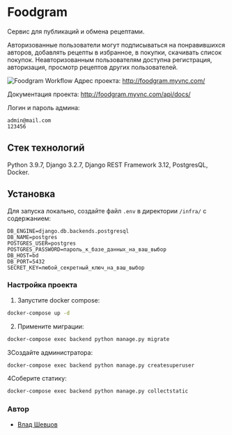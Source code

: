 # Foodgram
Cервис для публикаций и обмена рецептами.

Авторизованные пользователи могут подписываться на понравившихся авторов, добавлять рецепты в избранное, в покупки, скачивать список покупок. Неавторизованным пользователям доступна регистрация, авторизация, просмотр рецептов других пользователей.

![Foodgram Workflow](https://github.com/SleekHarpy/foodgram-project-react/actions/workflows/foodgram_workflow.yml/badge.svg?branch=master&event=push)
Адрес проекта:
http://foodgram.myvnc.com/

Документация проекта:
http://foodgram.myvnc.com/api/docs/

Логин и пароль админа:
```
admin@mail.com
123456
```

## Стек технологий
Python 3.9.7, Django 3.2.7, Django REST Framework 3.12, PostgresQL, Docker.

## Установка
Для запуска локально, создайте файл `.env` в директории `/infra/` с содержанием:
```
DB_ENGINE=django.db.backends.postgresql
DB_NAME=postgres
POSTGRES_USER=postgres
POSTGRES_PASSWORD=пароль_к_базе_данных_на_ваш_выбор
DB_HOST=bd
DB_PORT=5432
SECRET_KEY=любой_секретный_ключ_на_ваш_выбор
```

### Настройка проекта
1. Запустите docker compose:
```bash
docker-compose up -d 
```
2. Примените миграции:
```bash
docker-compose exec backend python manage.py migrate
```
3Создайте администратора:
```bash
docker-compose exec backend python manage.py createsuperuser
```
4Соберите статику:
```bash
docker-compose exec backend python manage.py collectstatic
```

### Автор
- [Влад Шевцов](https://github.com/SleekHarpy)
